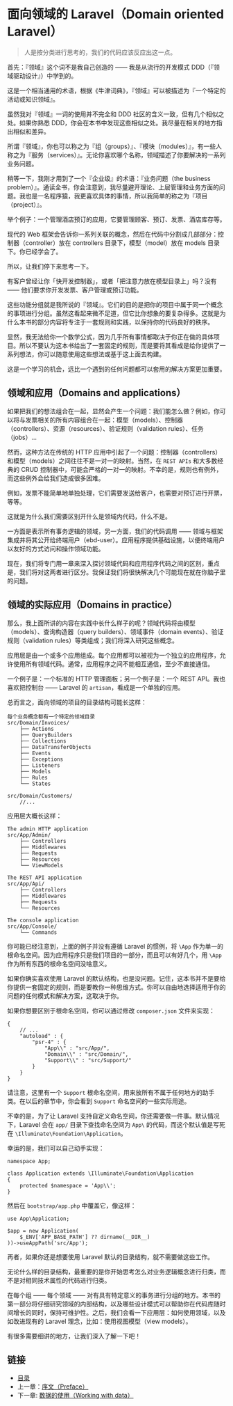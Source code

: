 # 面向领域的 Laravel（Domain oriented Laravel）

> 人是按分类进行思考的，我们的代码应该反应出这一点。

首先：『领域』这个词不是我自己创造的 —— 我是从流行的开发模式 DDD（『领域驱动设计』）中学到的。

这是一个相当通用的术语，根据《牛津词典》，『领域』可以被描述为『一个特定的活动或知识领域』。

虽然我对『领域』一词的使用并不完全和 DDD 社区的含义一致，但有几个相似之处。如果你熟悉 DDD，你会在本书中发现这些相似之处。我尽量在相关的地方指出相似和差异。

所谓『领域』，你也可以称之为『组（groups）』、『模块（modules）』，有一些人称之为『服务（services）』。无论你喜欢哪个名称，领域描述了你要解决的一系列业务问题。

稍等一下，我刚才用到了一个『企业级』的术语：『业务问题（the business problem）』。通读全书，你会注意到，我尽量避开理论、上层管理和业务方面的问题。我也是一名程序猿，我更喜欢具体的事情，所以我简单的称之为『项目（project）』。

举个例子：一个管理酒店预订的应用，它要管理顾客、预订、发票、酒店库存等。

现代的 Web 框架会告诉你一系列关联的概念，然后在代码中分割成几部部分：控制器（controller）放在 controllers 目录下，模型（model）放在 models 目录下。你已经学会了。

所以，让我们停下来思考一下。

有客户曾经让你「快开发控制器」，或者「把注意力放在模型目录上」吗？没有 —— 他们要求你开发发票、客户管理或预订功能。

这些功能分组就是我所说的『领域』。它们的目的是把你的项目中属于同一个概念的事项进行分组。虽然这看起来微不足道，但它比你想象的要复杂得多。这就是为什么本书的部分内容将专注于一套规则和实践，以保持你的代码良好的秩序。

显然，我无法给你一个数学公式，因为几乎所有事情都取决于你正在做的具体项目。所以不要认为这本书给出了一套固定的规则，而是要将其看成是给你提供了一系列想法，你可以随意使用这些想法或基于这上面去构建。

这是一个学习的机会，远比一个遇到的任何问题都可以套用的解决方案更加重要。

## 领域和应用（Domains and applications）

如果把我们的想法组合在一起，显然会产生一个问题：我们能怎么做？例如，你可以将与发票相关的所有内容组合在一起：模型（models）、控制器（controllers）、资源（resources）、验证规则（validation rules）、任务（jobs）...

然而，这种方法在传统的 HTTP 应用中引起了一个问题：控制器（controllers）和模型（models）之间往往不是一对一的映射。当然，在 `REST APIs` 和大多数经典的 CRUD 控制器中，可能会严格的一对一的映射。不幸的是，规则也有例外，而这些例外会给我们造成很多困难。

例如，发票不能简单地单独处理，它们需要发送给客户，也需要对预订进行开票，等等。

这就是为什么我们需要区别开什么是领域内代码，什么不是。

一方面是表示所有事务逻辑的领域，另一方面，我们的代码调用 —— 领域与框架集成并将其公开给终端用户（ebd-user）。应用程序提供基础设施，以便终端用户以友好的方式访问和操作领域功能。

现在，我们将专门用一章来深入探讨领域代码和应用程序代码之间的区别，重点是，我们将对这两者进行区分。我保证我们将很快解决几个可能现在就在你脑子里的问题。

## 领域的实际应用（Domains in practice）

那么，我上面所讲的内容在实践中长什么样子的呢？领域代码将由模型（models）、查询构造器（query builders）、领域事件（domain events）、验证规则（validation rules）等类组成；我们将深入研究这些概念。

应用层是由一个或多个应用组成。每个应用都可以被视为一个独立的应用程序，允许使用所有领域代码。通常，应用程序之间不能相互通信，至少不直接通信。

一个例子是：一个标准的 HTTP 管理面板；另一个例子是：一个 REST API。我也喜欢把控制台 —— Laravel 的 `artisan`，看成是一个单独的应用。

总而言之，面向领域的项目的目录结构可能长这样：

```
每个业务概念都有一个特定的领域目录
src/Domain/Invoices/
    ├── Actions
    ├── QueryBuilders
    ├── Collections
    ├── DataTransferObjects
    ├── Events
    ├── Exceptions
    ├── Listeners
    ├── Models
    ├── Rules
    └── States

src/Domain/Customers/
    //...
```

应用层大概长这样：

```
The admin HTTP application
src/App/Admin/
    ├── Controllers
    ├── Middlewares
    ├── Requests
    ├── Resources
    └── ViewModels

The REST API application
src/App/Api/
    ├── Controllers
    ├── Middlewares
    ├── Requests
    └── Resources

The console application
src/App/Console/
    └── Commands
```

你可能已经注意到，上面的例子并没有遵循 Laravel 的惯例，将 `\App` 作为单一的根命名空间。因为应用程序只是我们项目的一部分，而且可以有好几个，用 `\App` 作为所有东西的根命名空间没啥意义。

如果你确实喜欢使用 Laravel 的默认结构，也是没问题。记住，这本书并不是要给你提供一套固定的规则，而是要教你一种思维方式。你可以自由地选择适用于你的问题的任何模式和解决方案，这取决于你。

如果你想要区别于根命名空间，你可以通过修改 `composer.json` 文件来实现：

```
{
    // ...
    "autoload" : {
        "psr-4" : {
            "App\\" : "src/App/",
            "Domain\\" : "src/Domain/",
            "Support\\" : "src/Support/"
        }
    }
}
```

请注意，这里有一个 `Support` 根命名空间，用来放所有不属于任何地方的助手类。在以后的章节中，你会看到 `Support` 命名空间的一些实际用途。

不幸的是，为了让 Laravel 支持自定义命名空间，你还需要做一件事。默认情况下，Laravel 会在 `app/` 目录下查找命名空间为 `App\` 的代码，而这个默认值是写死在 `\Illuminate\Foundation\Application`。

幸运的是，我们可以自己动手实现：

```
namespace App;

class Application extends \Illuminate\Foundation\Application
{
    protected $namespace = 'App\\';
}
```

然后在 `bootstrap/app.php` 中覆盖它，像这样：

```
use App\Application;

$app = new Application(
    $_ENV['APP_BASE_PATH'] ?? dirname(__DIR__)
))->useAppPath('src/App');
```

再者，如果你还是想要使用 Laravel 默认的目录结构，就不需要做这些工作。

无论什么样的目录结构，最重要的是你开始思考怎么对业务逻辑概念进行归类，而不是对相同技术属性的代码进行归类。

在每个组 —— 每个领域 —— 对有具有特定意义的事务进行分组的地方。本书的第一部分将仔细研究领域的内部结构，以及哪些设计模式可以帮助你在代码库随时间增长的同时，保持可维护性。之后，我们会看一下应用层：如何使用领域，以及如改进现有的 Laravel 理念，比如：使用视图模型（view models）。

有很多需要细讲的地方，让我们深入了解一下吧！

## 链接

- [目录](../README.md)
- 上一章：[序文（Preface）](preface.md)
- 下一章: [数据的使用（Working with data）](0x02.md)
